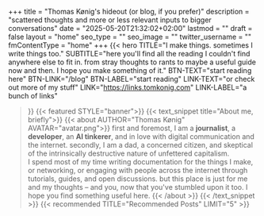 +++
title = "Thomas Kønig's hideout (or blog, if you prefer)"
description = "scattered thoughts and more or less relevant inputs to bigger conversations"
date = "2025-05-20T21:32:02+02:00"
lastmod = ""
draft = false
layout = "home"
seo_type = ""
seo_image = ""
twitter_username = ""
fmContentType = "home"
+++
{{< hero
  TITLE="I make things. sometimes I write things too."
  SUBTITLE="here you'll find all the reading I couldn't find anywhere else to fit in. from stray thoughts to rants to maybe a useful guide now and then. I hope you make something of it."
  BTN-TEXT="start reading here"
  BTN-LINK="/blog"
  BTN-LABEL="start reading"
  LINK-TEXT="or check out more of my stuff"
  LINK="https://links.tomkonig.com"
  LINK-LABEL="a bunch of links"
>}}
{{< featured STYLE="banner">}}
{{< text_snippet title="About me, briefly">}}
{{< about AUTHOR="Thomas Kønig" AVATAR="avatar.png">}}
first and foremost, I am a **journalist**, a **developer**, an **AI tinkerer**, and in love with digital communication and the internet. secondly, I am a dad, a concerned citizen, and skeptical of the intrinsically destructive nature of unfettered capitalism.
\
I spend most of my time writing documentation for the things I make, or networking, or engaging with people across the internet through tutorials, guides, and open discussions. but this place is just for me and my thoughts – and you, now that you've stumbled upon it too. I hope you find something useful here.
{{< /about >}}
{{< /text_snippet >}}
{{< recommended TITLE="Recommended Posts" LIMIT="5" >}}